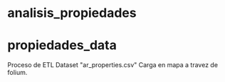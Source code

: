 # analisis_propiedades
# propiedades_data
Proceso de ETL
Dataset "ar_properties.csv"
Carga en mapa a travez de folium.